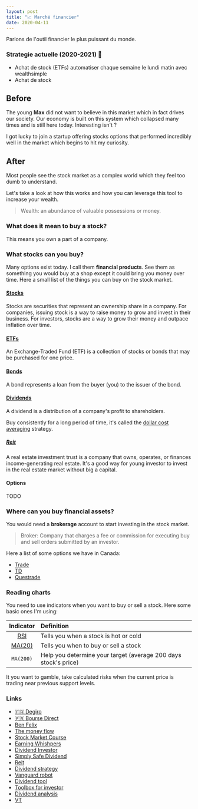 ```yaml
---
layout: post
title: "📈 Marché financier"
date: 2020-04-11
---
```


Parlons de l'outil financier le plus puissant du monde.

### Strategie actuelle (2020-2021) 🌱

- Achat de stock (ETFs) automatiser chaque semaine le lundi matin avec wealthsimple
- Achat de stock

## Before

The young **Max** did not want to believe in this market which in fact drives our society. Our economy is built on this system which collapsed many times and is still here today. Interesting isn't ?

I got lucky to join a startup offering stocks options that performed incredibly well in the market which begins to hit my curiosity.

## After

Most people see the stock market as a complex world which they feel too dumb to understand.

Let's take a look at how this works and how you can leverage this tool to increase your wealth.

> Wealth: an abundance of valuable possessions or money.

### What does it mean to buy a stock?

This means you own a part of a company.

### What stocks can you buy?

Many options exist today. I call them **financial products**. See them as something you would buy at a shop except it could bring you money over time. Here a small list of the things you can buy on the stock market.

#### [Stocks](https://www.nerdwallet.com/blog/investing/what-is-a-stock/)

Stocks are securities that represent an ownership share in a company. For companies, issuing stock is a way to raise money to grow and invest in their business. For investors, stocks are a way to grow their money and outpace inflation over time.

#### [ETFs](https://www.wealthsimple.com/en-ca/learn/what-is-etf)

An Exchange-Traded Fund (ETF) is a collection of stocks or bonds that may be purchased for one price.

#### [Bonds](https://investor.vanguard.com/investing/investment/what-is-a-bond)

A bond represents a loan from the buyer (you) to the issuer of the bond.

#### [Dividends](https://www.investopedia.com/terms/d/dividend.asp)

A dividend is a distribution of a company's profit to shareholders.

Buy consistently for a long period of time, it's called the [dollar cost averaging](https://www.investopedia.com/terms/d/dollarcostaveraging.asp) strategy.

##### [Reit](https://www.investopedia.com/terms/r/reit.asp)

A real estate investment trust is a company that owns, operates, or finances income-generating real estate. It's a good way for young investor to invest in the real estate market without big a capital.

#### Options

TODO

### Where can you buy financial assets?

You would need a **brokerage** account to start investing in the stock market.

> Broker: Company that charges a fee or commission for executing buy and sell orders submitted by an investor.

Here a list of some options we have in Canada:

- [Trade](https://www.wealthsimple.com/en-ca/product/trade/)
- [TD](https://www.td.com/ca/en/investing/direct-investing/)
- [Questrade](https://www.questrade.com/home)

### Reading charts

You need to use indicators when you want to buy or sell a stock. Here some basic ones I'm using:

|                            Indicator                             | Definition                                                      |
| :--------------------------------------------------------------: | :-------------------------------------------------------------- |
|       [RSI](https://www.investopedia.com/terms/r/rsi.asp)        | Tells you when a stock is hot or cold                           |
| [MA(20)](https://www.investopedia.com/terms/m/movingaverage.asp) | Tells you when to buy or sell a stock                           |
|                            `MA(200)`                             | Help you determine your target (average 200 days stock's price) |

It you want to gamble, take calculated risks when the current price is trading near previous support levels.

### Links

- [🇫🇷 Degiro](https://www.degiro.fr/)
- [🇫🇷 Bourse Direct](https://www.boursedirect.fr/fr/actualites)
- [Ben Felix](https://www.youtube.com/channel/UCDXTQ8nWmx_EhZ2v-kp7QxA)
- [The money flow](http://www.thepetersreport.com/)
- [Stock Market Course](https://gumroad.com/l/IDaKd)
- [Earning Whishpers](https://www.earningswhispers.com/)
- [Dividend Investor](https://www.dividendinvestor.com/)
- [Simply Safe Dividend](https://www.simplysafedividends.com/)
- [Reit](https://www.reit.com/)
- [Dividend strategy](https://www.myownadvisor.ca/dividends/)
- [Vanguard robot](https://investor.vanguard.com/financial-advisor/digital-advisor)
- [Dividend tool](https://www.digrin.com/)
- [Toolbox for investor](https://finbox.com/)
- [Dividend analysis](https://finviz.com/)
- [VT](https://investor.vanguard.com/investment-products/etfs/profile/vt)
